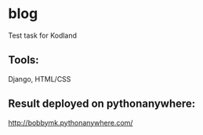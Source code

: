 # blog
Test task for Kodland

## Tools:
Django, HTML/CSS

## Result deployed on pythonanywhere:
http://bobbymk.pythonanywhere.com/
